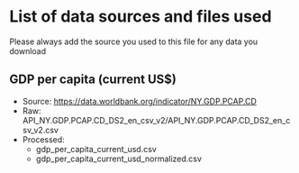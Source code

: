 # List of data sources and files used

Please always add the source you used to this file for any data you download

## GDP per capita (current US$)

* Source: https://data.worldbank.org/indicator/NY.GDP.PCAP.CD
* Raw: API_NY.GDP.PCAP.CD_DS2_en_csv_v2/API_NY.GDP.PCAP.CD_DS2_en_csv_v2.csv
* Processed: 
  * gdp_per_capita_current_usd.csv
  * gdp_per_capita_current_usd_normalized.csv
